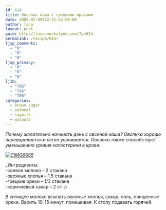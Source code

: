 ```yaml
---
id: 614
title: Овсяная каша с грецкими орехами
date: 2009-02-09T22:51:53-08:00
author: lana
layout: post
guid: http://lana.moskalyuk.com/?p=614
permalink: /recipe/614/
ljxp_comments:
  - "0"
  - "0"
  - "0"
ljxp_privacy:
  - "0"
  - "0"
  - "0"
ljID:
  - "706"
  - "706"
  - "706"
categories:
  - brown sugar
  - oatmeal
  - soymilk
  - walnuts
---
```

_Почему желательно начинать день с овсяной каши? Овсянка хорошо переваривается и легко усваивается. Овсянка также способствует уменьшению уровня холестерина в крови._ 

_<a class="flickr-image" title="CIMG6685" rel="flickr-mgr" href="http://www.flickr.com/photos/67405678@N00/3264738071/"><img class="flickr-large" longdesc="http://farm4.static.flickr.com/3533/3264738071_4fea7f9780_o.jpg" src="http://farm4.static.flickr.com/3533/3264738071_57411aafc0.jpg" alt="CIMG6685" /></a>_

_Ингредиенты:  
-соевое молоко &#8211; 2 стакана  
-овсяные хлопья &#8211; 1,5 стакана  
-грецкие орехи &#8211; 1/3 стакана  
-коричневый сахар &#8211; 2 ст. л</p> 

В кипящее молоко всыпать овсяные хлопья, сахар, соль, очищенные орехи. Варить 10-15 минут, помешивая. К столу подавать горячей. </em>